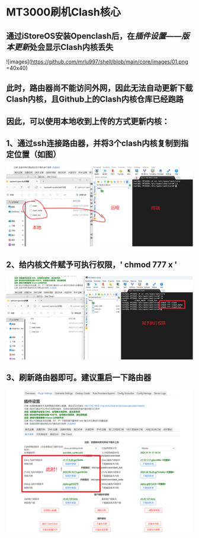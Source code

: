 # MT3000刷机Clash核心

## 通过iStoreOS安装Openclash后，在*插件设置——版本更新*处会显示Clash内核丢失

![images](https://github.com/mrlu997/shell/blob/main/core/images/01.png =40x40)


## 此时，路由器尚不能访问外网，因此无法自动更新下载Clash内核，且Github上的Clash内核仓库已经跑路
## 因此，可以使用本地收到上传的方式更新内核：

## 1、通过ssh连接路由器，并将3个clash内核复制到指定位置（如图）

![images](https://github.com/mrlu997/shell/blob/main/core/images/02.png)

## 2、给内核文件赋予可执行权限，' chmod 777 x '

![images](https://github.com/mrlu997/shell/blob/main/core/images/03.png)

## 3、刷新路由器即可。建议重启一下路由器

![images](https://github.com/mrlu997/shell/blob/main/core/images/04.png)
